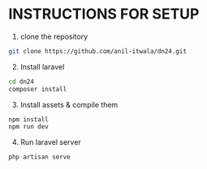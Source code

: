 # INSTRUCTIONS FOR SETUP

1. clone the repository

```sh
git clone https://github.com/anil-itwala/dn24.git
```

2. Install laravel

```sh
cd dn24
composer install
```

3. Install assets & compile them

```sh
npm install
npm run dev 
```

4. Run laravel server

```sh
php artisan serve
```

